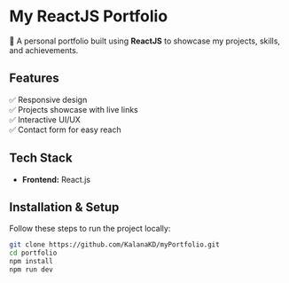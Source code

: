 # My ReactJS Portfolio  

🚀 A personal portfolio built using **ReactJS** to showcase my projects, skills, and achievements.  

## Features  
✅ Responsive design  
✅ Projects showcase with live links  
✅ Interactive UI/UX  
✅ Contact form for easy reach  

## Tech Stack  
- **Frontend:** React.js

## Installation & Setup  
Follow these steps to run the project locally:  

```bash
git clone https://github.com/KalanaKD/myPortfolio.git
cd portfolio
npm install
npm run dev
